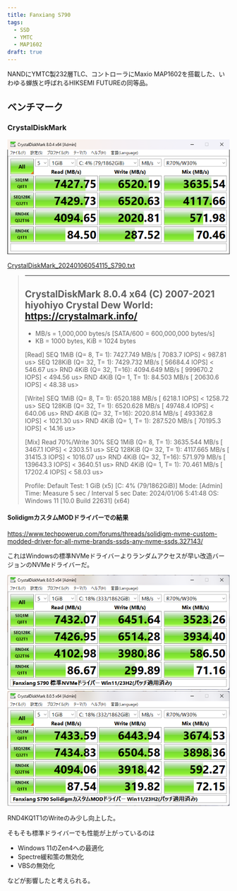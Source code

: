```yaml
---
title: Fanxiang S790
tags:
  - SSD
  - YMTC
  - MAP1602
draft: true
---
```


NANDにYMTC製232層TLC、コントローラにMaxio MAP1602を搭載した、いわゆる蝉族と呼ばれるHIKSEMI FUTUREの同等品。

## ベンチマーク

### CrystalDiskMark

![CrystalDiskMark](./CrystalDiskMark_20240106054150_S790.png)

[CrystalDiskMark_20240106054115_S790.txt](./CrystalDiskMark_20240106054115_S790.txt)

> ------------------------------------------------------------------------------
> CrystalDiskMark 8.0.4 x64 (C) 2007-2021 hiyohiyo
>                                   Crystal Dew World: https://crystalmark.info/
> ------------------------------------------------------------------------------
> * MB/s = 1,000,000 bytes/s [SATA/600 = 600,000,000 bytes/s]
> * KB = 1000 bytes, KiB = 1024 bytes
> 
> [Read]
>   SEQ    1MiB (Q=  8, T= 1):  7427.749 MB/s [   7083.7 IOPS] <   987.81 us>
>   SEQ  128KiB (Q= 32, T= 1):  7429.732 MB/s [  56684.4 IOPS] <   546.67 us>
>   RND    4KiB (Q= 32, T=16):  4094.649 MB/s [ 999670.2 IOPS] <   494.56 us>
>   RND    4KiB (Q=  1, T= 1):    84.503 MB/s [  20630.6 IOPS] <    48.38 us>
> 
> [Write]
>   SEQ    1MiB (Q=  8, T= 1):  6520.188 MB/s [   6218.1 IOPS] <  1258.72 us>
>   SEQ  128KiB (Q= 32, T= 1):  6520.628 MB/s [  49748.4 IOPS] <   640.06 us>
>   RND    4KiB (Q= 32, T=16):  2020.814 MB/s [ 493362.8 IOPS] <  1021.30 us>
>   RND    4KiB (Q=  1, T= 1):   287.520 MB/s [  70195.3 IOPS] <    14.16 us>
> 
> [Mix] Read 70%/Write 30%
>   SEQ    1MiB (Q=  8, T= 1):  3635.544 MB/s [   3467.1 IOPS] <  2303.51 us>
>   SEQ  128KiB (Q= 32, T= 1):  4117.665 MB/s [  31415.3 IOPS] <  1016.07 us>
>   RND    4KiB (Q= 32, T=16):   571.979 MB/s [ 139643.3 IOPS] <  3640.51 us>
>   RND    4KiB (Q=  1, T= 1):    70.461 MB/s [  17202.4 IOPS] <    58.03 us>
> 
> Profile: Default
>    Test: 1 GiB (x5) [C: 4% (79/1862GiB)]
>    Mode: [Admin]
>    Time: Measure 5 sec / Interval 5 sec 
>    Date: 2024/01/06 5:41:48
>      OS: Windows 11  [10.0 Build 22631] (x64)

#### SolidigmカスタムMODドライバーでの結果

https://www.techpowerup.com/forums/threads/solidigm-nvme-custom-modded-driver-for-all-nvme-brands-ssds-any-nvme-ssds.327143/

これはWindowsの標準NVMeドライバーよりランダムアクセスが早い改造バージョンのNVMeドライバーだ。

![Microsoft標準ドライバー](./standard_driver.png)
![SolidigmカスタムMODドライバー](./custommod_driver.png)

RND4KQ1T1のWriteのみ少し向上した。

そもそも標準ドライバーでも性能が上がっているのは

- Windows 11のZen4への最適化
- Spectre緩和策の無効化
- VBSの無効化

などが影響したと考えられる。
